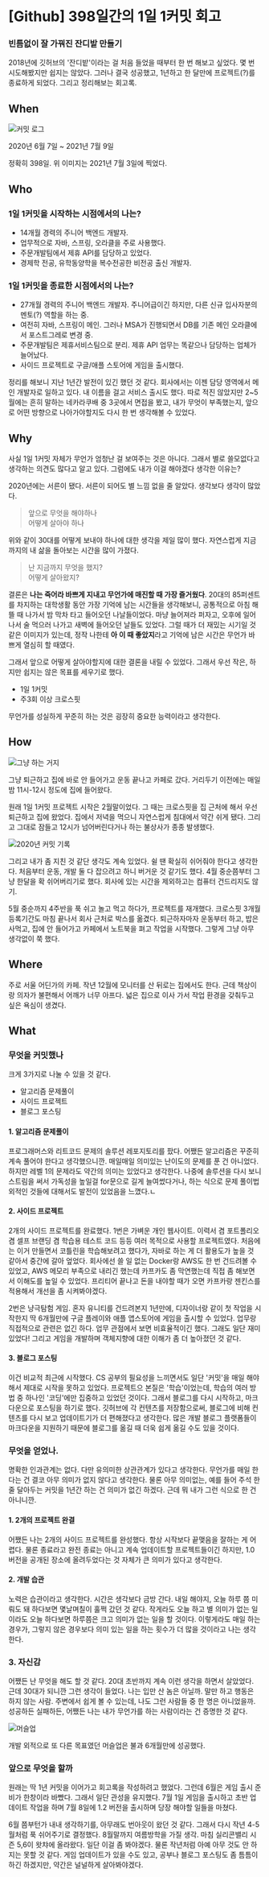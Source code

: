 # [Github] 398일간의 1일 1커밋 회고


### 빈틈없이 잘 가꿔진 잔디밭 만들기

2018년에 깃허브의 '잔디밭'이라는 걸 처음 들었을 때부터 한 번 해보고 싶었다. 몇 번 시도해봤지만 쉽지는 않았다. 그러나 결국 성공했고, 1년하고 한 달만에 프로젝트(?)를 종료하게 되었다. 그리고 정리해보는 회고록. 


## When

![커밋 로그](./image1.png)
<!-- [##_Image|kage@pVuaJ/btq9gAGLcYi/6oVsklyPKjF5KJQwHGSRWK/img.png|alignCenter|width="100%"|_##] -->

2020년 6월 7일 ~ 2021년 7월 9일

정확히 398일. 위 이미지는 2021년 7월 3일에 찍었다.


## Who

### 1일 1커밋을 시작하는 시점에서의 나는?

- 14개월 경력의 주니어 백엔드 개발자.
- 업무적으로 자바, 스프링, 오라클을 주로 사용했다.
- 주문개발팀에서 제휴 API를 담당하고 있었다.
- 경제학 전공, 유학동양학을 복수전공한 비전공 출신 개발자.

### 1일 1커밋을 종료한 시점에서의 나는?

- 27개월 경력의 주니어 백엔드 개발자. 주니어급이긴 하지만, 다른 신규 입사자분의 멘토(?) 역할을 하는 중.
- 여전히 자바, 스프링이 메인. 그러나 MSA가 진행되면서 DB를 기존 메인 오라클에서 포스트그레로 변경 중.
- 주문개발팀은 제휴서비스팀으로 분리. 제휴 API 업무는 똑같으나 담당하는 업체가 늘어났다.
- 사이드 프로젝트로 구글/애플 스토어에 게임을 출시했다.

정리를 해보니 지난 1년간 발전이 있긴 했던 것 같다. 회사에서는 이젠 담당 영역에서 메인 개발자로 일하고 있다. 내 이름을 걸고 서비스 출시도 했다. 따로 적진 않았지만 2~5월에는 흔히 말하는 네카라쿠배 중 3곳에서 면접을 봤고, 내가 무엇이 부족했는지, 앞으로 어떤 방향으로 나아가야할지도 다시 한 번 생각해볼 수 있었다.


## Why

사실 1일 1커밋 자체가 무언가 엄청난 걸 보여주는 것은 아니다. 그래서 별로 쓸모없다고 생각하는 의견도 많다고 알고 있다. 그럼에도 내가 이걸 해야겠다 생각한 이유는?

2020년에는 서른이 됐다. 서른이 되어도 별 느낌 없을 줄 알았다. 생각보다 생각이 많았다.

> 앞으로 무엇을 해야하나  
> 어떻게 살아야 하나

위와 같이 30대를 어떻게 보내야 하나에 대한 생각을 제일 많이 했다. 자연스럽게 지금까지의 내 삶을 돌아보는 시간을 많이 가졌다.

> 난 지금까지 무엇을 했지?  
> 어떻게 살아왔지?

결론은 **나는 죽어라 바쁘게 지내고 무언가에 매진할 때 가장 즐거웠다**. 20대의 85퍼센트를 차지하는 대학생활 동안 가장 기억에 남는 시간들을 생각해보니, 공통적으로 아침 해 뜰 때 나가서 밤 막차 타고 들어오던 나날들이었다. 마냥 늘어져라 퍼자고, 오후에 일어나서 술 먹으러 나가고 새벽에 들어오던 날들도 있었다. 그럴 때가 더 재밌는 시기일 것 같은 이미지가 있는데, 정작 나한테 **아 이 때 좋았지**라고 기억에 남은 시간은 무언가 바쁘게 열심히 할 때였다.

그래서 앞으로 어떻게 살아야할지에 대한 결론을 내릴 수 있었다. 그래서 우선 작은, 하지만 쉽지는 않은 목표를 세우기로 했다. 

- 1일 1커밋
- 주3회 이상 크로스핏

무언가를 성실하게 꾸준히 하는 것은 굉장히 중요한 능력이라고 생각한다.


## How

![그냥 하는 거지](./image2.jpeg)
<!-- [##_Image|kage@V6HLV/btq9nDBxwW9/FyKGTesxkaDwaFkO5vqhk0/img.jpg|alignCenter|width="100%"|_##] -->

그냥 퇴근하고 집에 바로 안 들어가고 운동 끝나고 카페로 갔다. 거리두기 이전에는 매일 밤 11시-12시 정도에 집에 들어왔다.

원래 1일 1커밋 프로젝트 시작은 2월말이었다. 그 때는 크로스핏을 집 근처에 해서 우선 퇴근하고 집에 왔었다. 집에서 저녁을 먹으니 자연스럽게 침대에서 약간 쉬게 됐다. 그리고 그대로 잠들고 12시가 넘어버린다거나 하는 불상사가 종종 발생했다.

![2020년 커밋 기록](./image3.png)
<!-- [##_Image|kage@51TzK/btq9gBeDp8A/KcGfdjMdQi6vQ3t1sFKzF0/img.png|alignCenter|width="100%"|_##] -->

그리고 내가 좀 지친 것 같단 생각도 계속 있었다. 쉴 땐 확실히 쉬어줘야 한다고 생각한다. 처음부터 운동, 개발 둘 다 잡으려고 하니 버거운 것 같기도 했다. 4월 중순쯤부터 그냥 한달을 확 쉬어버리기로 했다. 회사에 있는 시간을 제외하고는 컴퓨터 건드리지도 않기. 


5월 중순까지 4주반을 푹 쉬고 놀고 먹고 하다가, 프로젝트를 재개했다. 크로스핏 3개월 등록기간도 마침 끝나서 회사 근처로 박스를 옮겼다. 퇴근하자마자 운동부터 하고, 밥은 사먹고, 집에 안 들어가고 카페에서 노트북을 펴고 작업을 시작했다. 그렇게 그냥 아무 생각없이 쭉 했다. 


## Where

주로 서울 어딘가의 카페. 작년 12월에 모니터를 산 뒤로는 집에서도 한다. 근데 책상이랑 의자가 불편해서 어깨가 너무 아프다. 넓은 집으로 이사 가서 작업 환경을 갖춰두고 싶은 욕심이 생겼다.  


## What

### 무엇을 커밋했나

크게 3가지로 나눌 수 있을 것 같다.

- 알고리즘 문제풀이
- 사이드 프로젝트
- 블로그 포스팅

#### 1. 알고리즘 문제풀이

프로그래머스와 리트코드 문제의 솔루션 레포지토리를 팠다. 어쨌든 알고리즘은 꾸준히 계속 풀어야 한다고 생각했으니깐. 매일매일 의미있는 난이도의 문제를 푼 건 아니었다. 하지만 레벨 1의 문제라도 약간의 의미는 있었다고 생각한다. 나중에 솔루션을 다시 보니 스트림을 써서 가독성을 높일걸 for문으로 길게 늘여썼다거나, 하는 식으로 문제 풀이법 외적인 것들에 대해서도 발전이 있었음을 느꼈다.ㄴ 

#### 2. 사이드 프로젝트

2개의 사이드 프로젝트를 완료했다. 1번은 가벼운 개인 웹사이트. 이력서 겸 포트폴리오 겸 셀프 브랜딩 겸 학습용 테스트 코드 등등 여러 목적으로 사용할 프로젝트였다. 처음에는 이거 만들면서 코틀린을 학습해보려고 했다가, 자바로 하는 게 더 활용도가 높을 것 같아서 중간에 갈아 엎었다. 회사에선 쓸 일 없는 Docker랑 AWS도 한 번 건드려볼 수 있었고, AWS 메모리 부족으로 내리긴 했는데 카프카도 좀 막연했는데 직접 좀 해보면서 이해도를 높일 수 있었다. 프리티어 끝나고 돈을 내야할 때가 오면 카프카랑 젠킨스를 적용해서 개선을 좀 시켜봐야겠다. 

2번은 냥극탐험 게임. 혼자 유니티를 건드려본지 1년만에, 디자이너랑 같이 첫 작업을 시작한지 딱 6개월만에 구글 플레이와 애플 앱스토어에 게임을 출시할 수 있었다. 업무랑 직접적으로 관련은 없긴 하다. 업무 관점에서 보면 비효율적이긴 했다. 그래도 일단 재미있었다! 그리고 게임을 개발하며 객체지향에 대한 이해가 좀 더 높아졌던 것 같다.

#### 3. 블로그 포스팅

이건 비교적 최근에 시작했다. CS 공부의 필요성을 느끼면서도 일단 '커밋'을 매일 해야해서 제대로 시작을 못하고 있었다. 프로젝트으 본질은 '학습'이었는데, 학습의 여러 방법 중 하나인 '코딩'에만 집중하고 있었던 것이다. 그래서 블로그를 다시 시작하고, 마크다운으로 포스팅을 하기로 했다. 깃허브에 각 컨텐츠를 저장함으로써, 블로그에 비해 컨텐츠를 다시 보고 업데이트기가 더 편해졌다고 생각한다. 많은 개발 블로그 플랫폼들이 마크다운을 지원하기 때문에 블로그를 옮길 때 더욱 쉽게 옮길 수도 있을 것이다.

### 무엇을 얻었나.

명확한 인과관계는 없다. 다만 유의미한 상관관계가 있다고 생각한다. 무언가를 매일 한다는 건 결코 아무 의미가 없지 않다고 생각한다. 물론 아무 의미없는, 예를 들어 주석 한 줄 달아두는 커밋을 1년간 하는 건 의미가 없긴 하겠다. 근데 뭐 내가 그런 식으로 한 건 아니니깐.

#### 1. 2개의 프로젝트 완결

어쨌든 나는 2개의 사이드 프로젝트를 완성했다. 항상 시작보다 끝맺음을 잘하는 게 어렵다. 물론 종료라고 완전 종료는 아니고 계속 업데이트할 프로젝트들이긴 하지만, 1.0 버전을 공개된 장소에 올려두었다는 것 자체가 큰 의미가 있다고 생각한다.

#### 2. 개발 습관

노력은 습관이라고 생각한다. 시간은 생각보다 금방 간다. 내일 해야지, 오늘 하루 쯤 미뤄도 돼 하다보면 몇날며칠이 훌쩍 갔던 것 같다. 작게라도 오늘 하고 별 의미가 없는 일이라도 오늘 하다보면 하루쯤은 크고 의미가 없는 일을 할 것이다. 이렇게라도 매일 하는 경우가, 그렇지 않은 경우보다 의미 있는 일을 하는 횟수가 더 많을 것이라고 나는 생각한다.

### 3. 자신감

어쨌든 난 무엇을 해도 할 것 같다. 20대 초반까지 계속 이런 생각을 하면서 살았었다. 근데 30대가 되니깐 그런 생각이 들었다. 나는 입만 산 놈은 아닐까. 말만 하고 행동은 하지 않는 사람. 주변에서 쉽게 볼 수 있는데, 나도 그런 사람들 중 한 명은 아니었을까. 성공하든 실패하든, 어쨌든 나는 내가 무언가를 하는 사람이라는 건 증명한 것 같다.  

![머슬업](./image4.gif)
<!-- [##_Image|kage@c6q50j/btq9ml2cHMh/svQPkaglkN6YRkQke2S9hK/img.gif|alignCenter|width="100%"|_##] -->

개발 외적으로 또 다른 목표였던 머슬업은 불과 6개월만에 성공했다.

### 앞으로 무엇을 할까

원래는 딱 1년 커밋을 이어가고 회고록을 작성하려고 했었다. 그런데 6월은 게임 출시 준비가 한창이라 바빴다. 그래서 일단 관성을 유지했다. 7월 1일 게임을 출시하고 초반 업데이트 작업을 하며 7월 8일에 1.2 버전을 출시하며 당장 해야할 일들을 마쳤다.

6월 쯤부턴가 내내 생각하기를, 아무래도 번아웃이 왔던 것 같다. 그래서 다시 작년 4-5월처럼 푹 쉬어주기로 결정했다. 8월말까지 여름방학을 가질 생각. 마침 실리콘밸리 시즌 5,6이 왓챠에 올라왔다. 일단 이걸 좀 봐야겠다. 물론 작년처럼 아예 아무 것도 안 하지는 못할 것 같다. 게임 업데이트가 있을 수도 있고, 공부나 블로그 포스팅도 좀 틈틈이 하긴 하겠지만, 약간은 널널하게 살아봐야겠다.